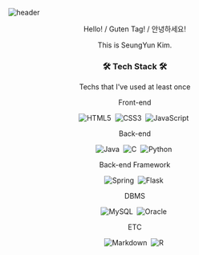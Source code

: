 ![header](https://capsule-render.vercel.app/api?type=rounded&color=auto&height=150&section=header&text=SeungYun%20Kim&fontSize=50)



<p align="center"> Hello! / Guten Tag! / 안녕하세요! </p>
<p align="center"> This is SeungYun Kim. </p>


<h3 align="center"> 🛠 Tech Stack 🛠 </h3>
<p align="center"> Techs that I've used at least once </p>
<p align="center"> Front-end </p>
<p align="center"> 
    <img src="https://img.shields.io/badge/html5-%23E34F26.svg?style=for-the-badge&amp;logo=html5&amp;logoColor=white" alt="HTML5"></a>&nbsp
    <img src="https://img.shields.io/badge/css3-%231572B6.svg?style=for-the-badge&amp;logo=css3&amp;logoColor=white" alt="CSS3"></a>&nbsp
    <img src="https://img.shields.io/badge/javascript-%23323330.svg?style=for-the-badge&amp;logo=javascript&amp;logoColor=%23F7DF1E" alt="JavaScript"></a>&nbsp
</p>
<p align="center"> Back-end </p>
<p align="center">
    <img src="https://img.shields.io/badge/java-%23ED8B00.svg?style=for-the-badge&amp;logo=java&amp;logoColor=white" alt="Java"></a>&nbsp
    <img src="https://img.shields.io/badge/c-%2300599C.svg?style=for-the-badge&amp;logo=c&amp;logoColor=white" alt="C"></a>&nbsp
    <img src="https://img.shields.io/badge/python-3670A0?style=for-the-badge&amp;logo=python&amp;logoColor=ffdd54" alt="Python"></a>&nbsp
</p>
<p align="center"> Back-end Framework </p>
<p align="center"> 
    <img src="https://img.shields.io/badge/spring-%236DB33F.svg?style=for-the-badge&amp;logo=spring&amp;logoColor=white" alt="Spring"></a>&nbsp
    <img src="https://img.shields.io/badge/flask-%23000.svg?style=for-the-badge&amp;logo=flask&amp;logoColor=white" alt="Flask"></a>&nbsp
</p>
<p align="center"> DBMS </p>
<p align="center">
    <img src="https://img.shields.io/badge/mysql-%2300f.svg?style=for-the-badge&amp;logo=mysql&amp;logoColor=white" alt="MySQL"></a>&nbsp
    <img src="https://img.shields.io/badge/oracle-%23F00000.svg?style=for-the-badge&amp;logo=oracle&amp;logoColor=white" alt="Oracle"></a>&nbsp
</p>
<p align="center"> ETC </p>
<p align="center">
    <img src="https://img.shields.io/badge/markdown-%23000000.svg?style=for-the-badge&amp;logo=markdown&amp;logoColor=white" alt="Markdown"></a>&nbsp
    <img src="https://img.shields.io/badge/r-%23276DC3.svg?style=for-the-badge&amp;logo=r&amp;logoColor=white" alt="R"></a>&nbsp
</p>
